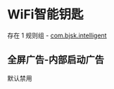 # WiFi智能钥匙

存在 1 规则组 - [com.bjsk.intelligent](/src/apps/com.bjsk.intelligent.ts)

## 全屏广告-内部启动广告

默认禁用
